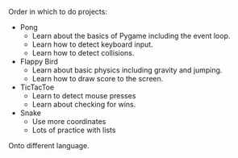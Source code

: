 Order in which to do projects:

- Pong
  - Learn about the basics of Pygame including the event loop.
  - Learn how to detect keyboard input.
  - Learn how to detect collisions.
- Flappy Bird
  - Learn about basic physics including gravity and jumping.
  - Learn how to draw score to the screen.
- TicTacToe
  - Learn to detect mouse presses
  - Learn about checking for wins.
- Snake
  - Use more coordinates
  - Lots of practice with lists

Onto different language.

